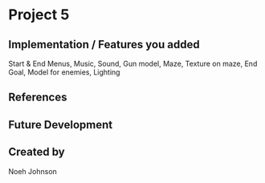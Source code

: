 # Project 5
## Implementation / Features you added
Start & End Menus, Music, Sound, Gun model, Maze, Texture on maze, End Goal, Model for enemies, Lighting
## References

## Future Development

## Created by
Noeh Johnson
